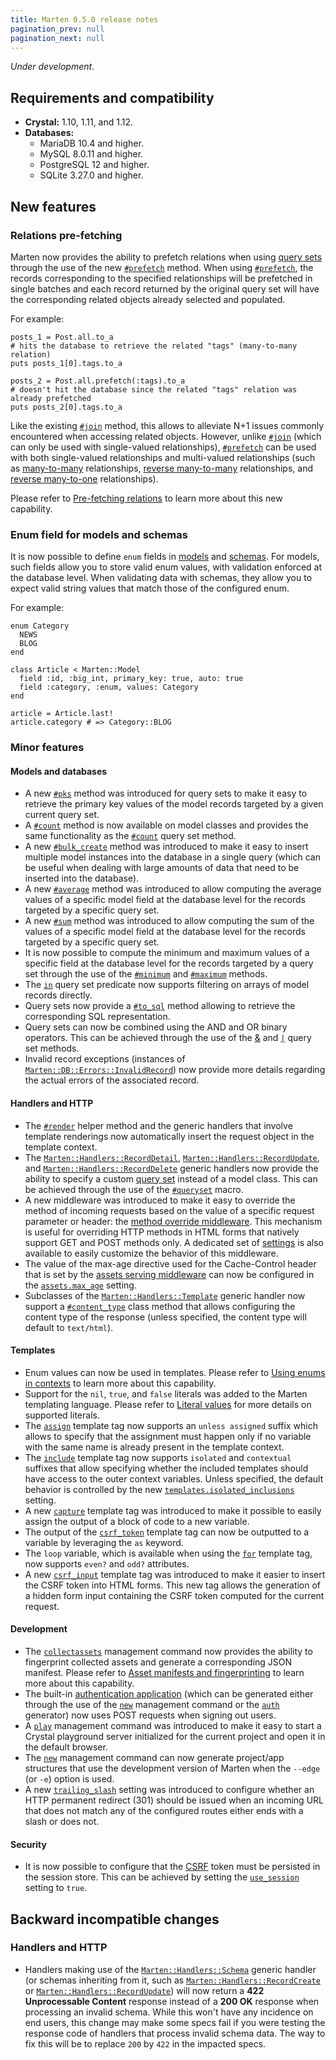 ```yaml
---
title: Marten 0.5.0 release notes
pagination_prev: null
pagination_next: null
---
```


_Under development._

## Requirements and compatibility

* **Crystal:** 1.10, 1.11, and 1.12.
* **Databases:**
  * MariaDB 10.4 and higher.
  * MySQL 8.0.11 and higher.
  * PostgreSQL 12 and higher.
  * SQLite 3.27.0 and higher.

## New features

### Relations pre-fetching

Marten now provides the ability to prefetch relations when using [query sets](../../models-and-databases/queries.md) through the use of the new [`#prefetch`](../../models-and-databases/reference/query-set.md#prefetch) method. When using [`#prefetch`](../../models-and-databases/reference/query-set.md#prefetch), the records corresponding to the specified relationships will be prefetched in single batches and each record returned by the original query set will have the corresponding related objects already selected and populated.

For example:

```crystal
posts_1 = Post.all.to_a
# hits the database to retrieve the related "tags" (many-to-many relation)
puts posts_1[0].tags.to_a

posts_2 = Post.all.prefetch(:tags).to_a
# doesn't hit the database since the related "tags" relation was already prefetched
puts posts_2[0].tags.to_a
```

Like the existing [`#join`](../../models-and-databases/reference/query-set.md#join) method, this allows to alleviate N+1 issues commonly encountered when accessing related objects. However, unlike [`#join`](../../models-and-databases/reference/query-set.md#join) (which can only be used with single-valued relationships), [`#prefetch`](../../models-and-databases/reference/query-set.md#prefetch) can be used with both single-valued relationships and multi-valued relationships (such as [many-to-many](../../models-and-databases/relationships.md#many-to-many-relationships) relationships, [reverse many-to-many](../../models-and-databases/relationships.md#backward-relations-2) relationships, and [reverse many-to-one](../../models-and-databases/relationships.md#backward-relations) relationships).

Please refer to [Pre-fetching relations](../../models-and-databases/queries.md#pre-fetching-relations) to learn more about this new capability.

### Enum field for models and schemas

It is now possible to define `enum` fields in [models](../../models-and-databases/reference/fields.md#enum) and [schemas](../../schemas/reference/fields.md#enum). For models, such fields allow you to store valid enum values, with validation enforced at the database level. When validating data with schemas, they allow you to expect valid string values that match those of the configured enum.

For example:

```crystal
enum Category
  NEWS
  BLOG
end

class Article < Marten::Model
  field :id, :big_int, primary_key: true, auto: true
  field :category, :enum, values: Category
end

article = Article.last!
article.category # => Category::BLOG
```

### Minor features

#### Models and databases

* A new [`#pks`](../../models-and-databases/reference/query-set.md#pks) method was introduced for query sets to make it easy to retrieve the primary key values of the model records targeted by a given current query set.
* A [`#count`](pathname:///api/dev/Marten/DB/Model/Querying/ClassMethods.html#count(field%3AString|Symbol|Nil%3Dnil)-instance-method) method is now available on model classes and provides the same functionality as the [`#count`](../../models-and-databases/reference/query-set.md#count) query set method.
* A new [`#bulk_create`](../../models-and-databases/reference/query-set.md#bulk_create) method was introduced to make it easy to insert multiple model instances into the database in a single query (which can be useful when dealing with large amounts of data that need to be inserted into the database).
* A new [`#average`](../../models-and-databases/reference/query-set.md#average) method was introduced to allow computing the average values of a specific model field at the database level for the records targeted by a specific query set.
* A new [`#sum`](../../models-and-databases/reference/query-set.md#sum) method was introduced to allow computing the sum of the values of a specific model field at the database level for the records targeted by a specific query set.
* It is now possible to compute the minimum and maximum values of a specific field at the database level for the records targeted by a query set through the use of the [`#minimum`](../../models-and-databases/reference/query-set.md#minimum) and [`#maximum`](../../models-and-databases/reference/query-set.md#maximum) methods.
* The [`in`](../../models-and-databases/reference/query-set.md#in) query set predicate now supports filtering on arrays of model records directly.
* Query sets now provide a [`#to_sql`](../../models-and-databases/reference/query-set.md#to_sql) method allowing to retrieve the corresponding SQL representation.
* Query sets can now be combined using the AND and OR binary operators. This can be achieved through the use of the [&](../../models-and-databases/reference/query-set.md#-and) and [`|`](../../models-and-databases/reference/query-set.md#-or) query set methods.
* Invalid record exceptions (instances of [`Marten::DB::Errors::InvalidRecord`](pathname:///api/dev/Marten/DB/Errors/InvalidRecord.html)) now provide more details regarding the actual errors of the associated record.

#### Handlers and HTTP

* The [`#render`](../../handlers-and-http/introduction.md#render) helper method and the generic handlers that involve template renderings now automatically insert the request object in the template context.
* The [`Marten::Handlers::RecordDetail`](../../handlers-and-http/reference/generic-handlers.md#displaying-a-record), [`Marten::Handlers::RecordUpdate`](../../handlers-and-http/reference/generic-handlers.md#updating-a-record), and [`Marten::Handlers::RecordDelete`](../../handlers-and-http/reference/generic-handlers.md#deleting-a-record) generic handlers now provide the ability to specify a custom [query set](../../models-and-databases/queries.md) instead of a model class. This can be achieved through the use of the [`#queryset`](pathname:///api/dev/Marten/Handlers/RecordRetrieving.html#queryset(queryset)-macro) macro.
* A new middleware was introduced to make it easy to override the method of incoming requests based on the value of a specific request parameter or header: the [method override middleware](../../handlers-and-http/reference/middlewares.md#method-override-middleware). This mechanism is useful for overriding HTTP methods in HTML forms that natively support GET and POST methods only. A dedicated set of [settings](../../development/reference/settings.md#method-overriding-settings) is also available to easily customize the behavior of this middleware.
* The value of the max-age directive used for the Cache-Control header that is set by the [assets serving middleware](../../handlers-and-http/reference/middlewares.md#asset-serving-middleware) can now be configured in the [`assets.max_age`](../../development/reference/settings.md#max_age) setting.
* Subclasses of the [`Marten::Handlers::Template`](../../handlers-and-http/reference/generic-handlers.md#rendering-a-template) generic handler now support a [`#content_type`](pathname:///api/dev/Marten/Handlers/Rendering/ClassMethods.html#content_type(content_type%3AString|Nil)-instance-method) class method that allows configuring the content type of the response (unless specified, the content type will default to `text/html`).

#### Templates

* Enum values can now be used in templates. Please refer to [Using enums in contexts](../../templates/introduction.md#using-enums-in-contexts) to learn more about this capability.
* Support for the `nil`, `true`, and `false` literals was added to the Marten templating language. Please refer to [Literal values](../../templates/introduction.md#literal-values) for more details on supported literals.
* The [`assign`](../../templates/reference/tags.md#assign) template tag now supports an `unless assigned` suffix which allows to specify that the assignment must happen only if no variable with the same name is already present in the template context.
* The [`include`](../../templates/reference/tags.md#include) template tag now supports `isolated` and `contextual` suffixes that allow specifying whether the included templates should have access to the outer context variables. Unless specified, the default behavior is controlled by the new [`templates.isolated_inclusions`](../../development/reference/settings.md#isolated_inclusions) setting.
* A new [`capture`](../../templates/reference/tags.md#capture) template tag was introduced to make it possible to easily assign the output of a block of code to a new variable.
* The output of the [`csrf_token`](../../templates/reference/tags.md#csrf_token) template tag can now be outputted to a variable by leveraging the `as` keyword.
* The `loop` variable, which is available when using the [`for`](../../templates/reference/tags.md#for) template tag, now supports `even?` and `odd?` attributes.
* A new [`csrf_input`](../../templates/reference/tags.md#csrf_input) template tag was introduced to make it easier to insert the CSRF token into HTML forms. This new tag allows the generation of a hidden form input containing the CSRF token computed for the current request.

#### Development

* The [`collectassets`](../../development/reference/management-commands.md#collectassets) management command now provides the ability to fingerprint collected assets and generate a corresponding JSON manifest. Please refer to [Asset manifests and fingerprinting](../../assets/introduction.md#asset-manifests-and-fingerprinting) to learn more about this capability.
* The built-in [authentication application](../../authentication/introduction.md) (which can be generated either through the use of the [`new`](../../development/reference/management-commands.md#new) management command or the [`auth`](../../development/reference/generators.md#auth) generator) now uses POST requests when signing out users.
* A [`play`](../../development/reference/management-commands.md#play) management command was introduced to make it easy to start a Crystal playground server initialized for the current project and open it in the default browser.
* The [`new`](../../development/reference/management-commands.md#new) management command can now generate project/app structures that use the development version of Marten when the `--edge` (or `-e`) option is used.
* A new [`trailing_slash`](../../development/reference/settings.md#trailing_slash) setting was introduced to configure whether an HTTP permanent redirect (301) should be issued when an incoming URL that does not match any of the configured routes either ends with a slash or does not.

#### Security

* It is now possible to configure that the [CSRF](../../security/csrf.md) token must be persisted in the session store. This can be achieved by setting the [`use_session`](../../development/reference/settings.md#use_session) setting to `true`.

## Backward incompatible changes

### Handlers and HTTP

* Handlers making use of the [`Marten::Handlers::Schema`](pathname:///api/dev/Marten/Handlers/Schema.html) generic handler (or schemas inheriting from it, such as [`Marten::Handlers::RecordCreate`](pathname:///api/dev/Marten/Handlers/RecordCreate.html) or [`Marten::Handlers::RecordUpdate`](pathname:///api/dev/Marten/Handlers/RecordUpdate.html)) will now return a **422 Unprocessable Content** response instead of a **200 OK** response when processing an invalid schema. While this won't have any incidence on end users, this change may make some specs fail if you were testing the response code of handlers that process invalid schema data. The way to fix this will be to replace `200` by `422` in the impacted specs.
